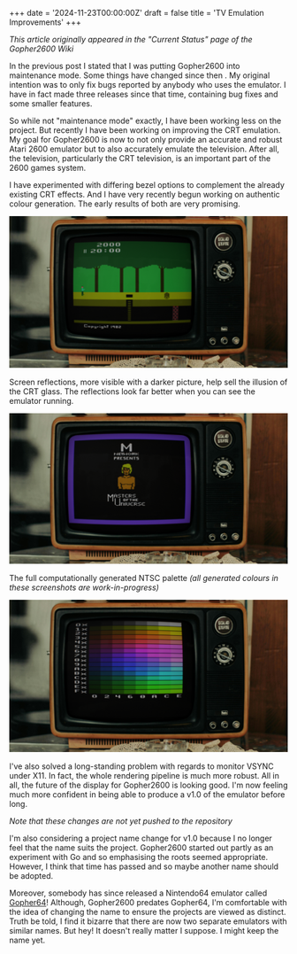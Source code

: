 +++
date = '2024-11-23T00:00:00Z'
draft = false
title = 'TV Emulation Improvements'
+++

_This article originally appeared in the "Current Status" page of the Gopher2600 Wiki_

In the previous post I stated that I was putting Gopher2600 into maintenance mode. Some things have changed since then . My original intention was to only fix bugs reported by anybody who uses the emulator. I have in fact made three releases since that time, containing bug fixes and some smaller features.

<!--more-->

So while not "maintenance mode" exactly, I have been working less on the project. But recently I have been working on improving the CRT emulation. My goal for Gopher2600 is now to not only provide an accurate and robust Atari 2600 emulator but to also accurately emulate the television. After all, the television, particularly the CRT television, is an important part of the 2600 games system.

I have experimented with differing bezel options to complement the already existing CRT effects. And I have very recently begun working on authentic colour generation. The early results of both are very promising.

![Pitfall](pitfall.png)

Screen reflections, more visible with a darker picture, help sell the illusion of the CRT glass. The reflections look far better when you can see the emulator running.

![He Man](he_man.png)

The full computationally generated NTSC palette _(all generated colours in these screenshots are work-in-progress)_

![Test Card](test_card.png)

I've also solved a long-standing problem with regards to monitor VSYNC under X11. In fact, the whole rendering pipeline is much more robust. All in all, the future of the display for Gopher2600 is looking good. I'm now feeling much more confident in being able to produce a v1.0 of the emulator before long.

_Note that these changes are not yet pushed to the repository_

I'm also considering a project name change for v1.0 because I no longer feel that the name suits the project. Gopher2600 started out partly as an experiment with Go and so emphasising the roots seemed appropriate. However, I think that time has passed and so maybe another name should be adopted.

Moreover, somebody has since released a Nintendo64 emulator called [Gopher64](https://github.com/gopher64/gopher64)! Although, Gopher2600 predates Gopher64, I'm comfortable with the idea of changing the name to ensure the projects are viewed as distinct. Truth be told, I find it bizarre that there are now two separate emulators with similar names. But hey! It doesn't really matter I suppose. I might keep the name yet.
